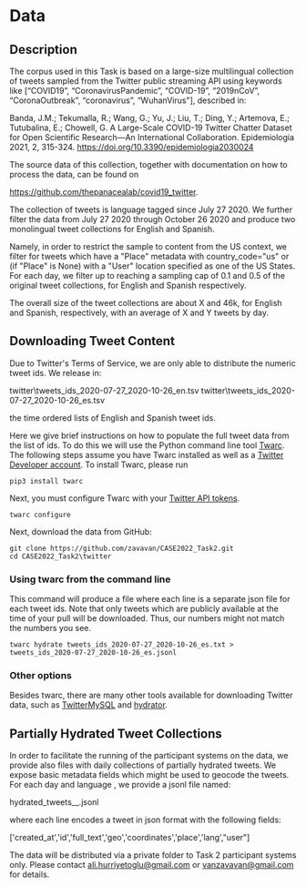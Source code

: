 # Data

## Description

The corpus used in this Task is based on a large-size multilingual collection of tweets sampled from the Twitter public streaming API using keywords like [“COVID19”, “CoronavirusPandemic”, “COVID-19”, “2019nCoV”, “CoronaOutbreak”, “coronavirus”, “WuhanVirus"], described in:

Banda, J.M.; Tekumalla, R.; Wang, G.; Yu, J.; Liu, T.; Ding, Y.; Artemova, E.; Tutubalina, E.; Chowell, G. A Large-Scale COVID-19 Twitter Chatter Dataset for Open Scientific Research—An International Collaboration. Epidemiologia 2021, 2, 315-324. https://doi.org/10.3390/epidemiologia2030024

The source data of this collection, together with documentation on how to process the data, can be found on

https://github.com/thepanacealab/covid19_twitter.

The collection of tweets is language tagged since July 27 2020. We further filter the data from July 27 2020 through October 26 2020 and produce two monolingual tweet collections for English and Spanish. 

Namely, in order to restrict the sample to content from the US context, we filter for tweets which have a "Place" metadata with country_code="us" or (if "Place" is None) with a "User" location specified as one of the US States. For each day, we filter up to reaching a sampling cap of 0.1 and 0.5 of the original tweet collections, for English and Spanish respectively.

The overall size of the tweet collections are about X and 46k, for English and Spanish, respectively, with an average of X and Y tweets by day.

## Downloading Tweet Content

Due to Twitter's Terms of Service, we are only able to distribute the numeric tweet ids. We release in:

twitter\tweets_ids_2020-07-27_2020-10-26_en.tsv
twitter\tweets_ids_2020-07-27_2020-10-26_es.tsv

the time ordered lists of English and Spanish tweet ids.

Here we give brief instructions on how to populate the full tweet data from the list of ids. To do this we will use the Python command line tool [Twarc](https://github.com/DocNow/twarc). The following steps assume you have Twarc installed as well as a [Twitter Developer account](https://developer.twitter.com/en/apply-for-access). To install Twarc, please run

```
pip3 install twarc
```

Next, you must configure Twarc with your [Twitter API tokens](https://developer.twitter.com/en/apply-for-access). 

```
twarc configure
```

Next, download the data from GitHub:

```
git clone https://github.com/zavavan/CASE2022_Task2.git
cd CASE2022_Task2\twitter
```

### Using twarc from the command line

This command will produce a file where each line is a separate json file for each tweet ids. Note that only tweets which are publicly available at the time of your pull will be downloaded. Thus, our numbers might not match the numbers you see. 

```
twarc hydrate tweets_ids_2020-07-27_2020-10-26_es.txt > tweets_ids_2020-07-27_2020-10-26_es.jsonl
```

### Other options 

Besides twarc, there are many other tools available for downloading Twitter data, such as [TwitterMySQL](https://github.com/dlatk/TwitterMySQL) and [hydrator](https://github.com/DocNow/hydrator).


## Partially Hydrated Tweet Collections

In order to facilitate the running of the participant systems on the data, we provide also files with daily collections of partially hydrated tweets. We expose basic metadata fields which might be used to geocode the tweets. For each day <date> and language <lang>, we provide a jsonl file named:

hydrated_tweets_<date>_<lang>.jsonl

where each line encodes a tweet in json format with the following fields:

 ['created_at','id','full_text','geo','coordinates','place','lang',"user"]
 
The data will be distributed via a private folder to Task 2 participant systems only. Please contact ali.hurriyetoglu@gmail.com or vanzavavan@gmail.com for details.
